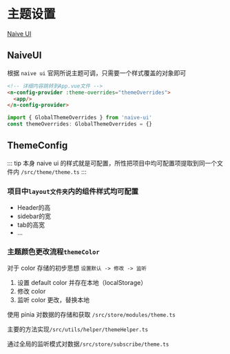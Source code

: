# 主题设置
[Naive UI](https://www.naiveui.com/zh-CN/dark)
## NaiveUI 
根据 `naive ui` 官网所说主题可调，只需要一个样式覆盖的对象即可
```html
<!-- 详细内容跳转到App.vue文件 -->
<n-config-provider :theme-overrides="themeOverrides">
  <app/>
</n-config-provider>
```
```ts
import { GlobalThemeOverrides } from 'naive-ui'
const themeOverrides: GlobalThemeOverrides = {}
```

## ThemeConfig
::: tip
本身 naive ui 的样式就是可配置，所性把项目中均可配置项提取到同一个文件内 `/src/theme/theme.ts`
:::
### 项目中`layout文件夹`内的组件样式均可配置
  * Header的高
  * sidebar的宽
  * tab的高宽
  * ...
### 主题颜色更改流程`themeColor`
  对于 color 存储的初步思想 `设置默认 -> 修改 -> 监听`
  
   1. 设置 default color 并存在本地（localStorage）
   2. 修改 color
   3. 监听 color 更改，替换本地
   
  使用 pinia 对数据的存储和获取 `/src/store/modules/theme.ts`
  
  主要的方法实现`/src/utils/helper/themeHelper.ts`

  通过全局的监听模式对数据`/src/store/subscribe/theme.ts`
  
  
